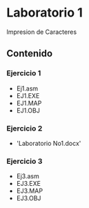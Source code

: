 # Laboratorio 1

Impresion de Caracteres

## Contenido

### Ejercicio 1
* Ej1.asm
* EJ1.EXE
* EJ1.MAP
* EJ1.OBJ

### Ejercicio 2
* 'Laboratorio No1.docx'

### Ejercicio 3
* Ej3.asm
* EJ3.EXE
* EJ3.MAP
* EJ3.OBJ

